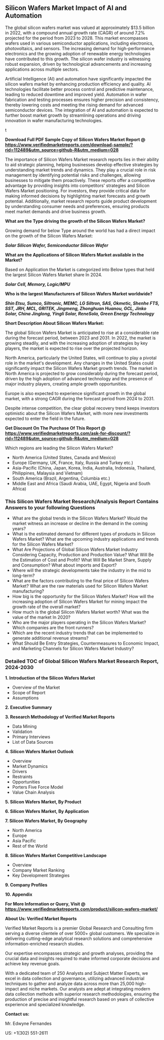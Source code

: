 <h2>Silicon Wafers Market Impact of AI and Automation</h2><p>The global silicon wafers market was valued at approximately $13.5 billion in 2022, with a compound annual growth rate (CAGR) of around 7.2% projected for the period from 2023 to 2028. This market encompasses wafers used in various semiconductor applications, including electronics, photovoltaics, and sensors. The increasing demand for high-performance electronics and the growing adoption of renewable energy technologies have contributed to this growth. The silicon wafer industry is witnessing robust expansion, driven by technological advancements and increasing applications across multiple sectors.</p><p>Artificial Intelligence (AI) and automation have significantly impacted the silicon wafers market by enhancing production efficiency and quality. AI technologies facilitate better process control and predictive maintenance, leading to reduced downtime and improved yield. Automation in wafer fabrication and testing processes ensures higher precision and consistency, thereby lowering costs and meeting the rising demand for advanced semiconductor devices. The integration of AI and automation is expected to further boost market growth by streamlining operations and driving innovation in wafer manufacturing technologies.</p>t</p><p id="" class=""><strong>Download Full PDF Sample Copy of Silicon Wafers Market Report @ <a href="https://www.verifiedmarketreports.com/download-sample/?rid=112489&utm_source=github-R&utm_medium=028" target="_blank">https://www.verifiedmarketreports.com/download-sample/?rid=112489&utm_source=github-R&utm_medium=028</a></strong></p><p>The importance of&nbsp;Silicon Wafers Market research reports lies in their ability to aid strategic planning, helping businesses develop effective strategies by understanding market trends and dynamics. They play a crucial role in risk management by identifying potential risks and challenges, allowing businesses to mitigate them proactively. These reports offer a competitive advantage by providing insights into competitors' strategies and Silicon Wafers Market positioning. For investors, they provide critical data for making informed decisions by highlighting market forecasts and growth potential. Additionally, market research reports guide product development by understanding consumer needs and preferences, ensuring products meet market demands and drive business growth.</p><p><strong>What are the&nbsp;Type driving the growth of the Silicon Wafers Market?</strong></p><p id="" class="">Growing demand for below Type around the world has had a direct impact on the growth of the Silicon Wafers Market:</p><em><strong>Solar Silicon Wafer, Semiconductor Silicon Wafer</strong></em></p><strong>What are the&nbsp;Applications&nbsp;of Silicon Wafers Market available in the Market?</strong></p><p id="" class="">Based on Application the Market is categorized into Below types that held the largest Silicon Wafers Market share In 2024.</p><em><strong>Solar Cell, Memory, Logic/MPU</strong></em></p><strong>Who is the largest Manufacturers of Silicon Wafers Market worldwide?</strong></p><p><em><strong>Shin Etsu, Sumco, Siltronic, MEMC, LG Siltron, SAS, Okmetic, Shenhe FTS, SST, JRH, MCL, GRITEK, Jingmeng, Zhonghuan Huanou, GCL, Jinko Solar, China Jinglong, Yingli Solar, ReneSola, Green Energy Technology</strong></em></p><p id="" class=""><strong>Short Description About Silicon Wafers Market:</strong></p><p>The global Silicon Wafers Market is anticipated to rise at a considerable rate during the forecast period, between 2023 and 2031. In 2022, the market is growing steadily, and with the increasing adoption of strategies by key players, the market is expected to rise over the projected horizon.</p><p>North America, particularly the United States, will continue to play a pivotal role in the market's development. Any changes in the United States could significantly impact the Silicon Wafers Market growth trends. The market in North America is projected to grow considerably during the forecast period, driven by the high adoption of advanced technology and the presence of major industry players, creating ample growth opportunities.</p><p>Europe is also expected to experience significant growth in the global market, with a strong CAGR during the forecast period from 2024 to 2031.</p><p>Despite intense competition, the clear global recovery trend keeps investors optimistic about the Silicon Wafers Market, with more new investments expected to enter the field in the future.</p><p id="" class=""><strong>Get Discount On The Purchase Of This Report @ <a href="https://www.verifiedmarketreports.com/ask-for-discount/?rid=112489&utm_source=github-R&utm_medium=028" target="_blank">https://www.verifiedmarketreports.com/ask-for-discount/?rid=112489&utm_source=github-R&utm_medium=028</a></strong></p>Which regions are leading the Silicon Wafers Market?</p><ul><li>North America (United States, Canada and Mexico)</li><li>Europe (Germany, UK, France, Italy, Russia and Turkey etc.)</li><li>Asia-Pacific (China, Japan, Korea, India, Australia, Indonesia, Thailand, Philippines, Malaysia and Vietnam)</li><li>South America (Brazil, Argentina, Columbia etc.)</li><li>Middle East and Africa (Saudi Arabia, UAE, Egypt, Nigeria and South Africa)</li></ul><h3 id="" class="">This Silicon Wafers Market Research/Analysis Report Contains Answers to your following Questions</h3><ul><li>What are the global trends in the Silicon Wafers Market? Would the market witness an increase or decline in the demand in the coming years?</li><li>What is the estimated demand for different types of products in Silicon Wafers Market? What are the upcoming industry applications and trends for the Silicon Wafers Market?</li><li>What Are Projections of Global Silicon Wafers Market Industry Considering Capacity, Production and Production Value? What Will Be the Estimation of Cost and Profit? What Will Be Market Share, Supply and Consumption? What about imports and Export?</li><li>Where will the strategic developments take the industry in the mid to long-term?</li><li>What are the factors contributing to the final price of Silicon Wafers Market? What are the raw materials used for Silicon Wafers Market manufacturing?</li><li>How big is the opportunity for the Silicon Wafers Market? How will the increasing adoption of Silicon Wafers Market for mining impact the growth rate of the overall market?</li><li>How much is the global Silicon Wafers Market worth? What was the value of the market In 2020?</li><li>Who are the major players operating in the Silicon Wafers Market? Which companies are the front runners?</li><li>Which are the recent industry trends that can be implemented to generate additional revenue streams?</li><li>What Should Be Entry Strategies, Countermeasures to Economic Impact, and Marketing Channels for Silicon Wafers Market Industry?</li></ul><h3 id="" class="">Detailed TOC of Global Silicon Wafers Market Research Report, 2024-2030</h3><p id="" class=""><strong>1. Introduction of the Silicon Wafers Market</strong></p><ul><li>Overview of the Market</li><li>Scope of Report</li><li>Assumptions</li></ul><p id="" class=""><strong>2. Executive Summary</strong></p><p id="" class=""><strong>3. Research Methodology of Verified Market Reports</strong></p><ul><li>Data Mining</li><li>Validation</li><li>Primary Interviews</li><li>List of Data Sources</li></ul><p id="" class=""><strong>4. Silicon Wafers Market Outlook</strong></p><ul><li>Overview</li><li>Market Dynamics</li><li>Drivers</li><li>Restraints</li><li>Opportunities</li><li>Porters Five Force Model</li><li>Value Chain Analysis</li></ul><p id="" class=""><strong>5. Silicon Wafers Market, By Product</strong></p><p id="" class=""><strong>6. Silicon Wafers Market, By Application</strong></p><p id="" class=""><strong>7. Silicon Wafers Market, By Geography</strong></p><ul><li>North America</li><li>Europe</li><li>Asia Pacific</li><li>Rest of the World</li></ul><p id="" class=""><strong>8. Silicon Wafers Market Competitive Landscape</strong></p><ul><li>Overview</li><li>Company Market Ranking</li><li>Key Development Strategies</li></ul><p id="" class=""><strong>9. Company Profiles</strong></p><p id="" class=""><strong>10. Appendix</strong></p><p id="" class=""><strong>For More Information or Query, Visit @ <a href="https://www.verifiedmarketreports.com/product/silicon-wafers-market/" target="_blank">https://www.verifiedmarketreports.com/product/silicon-wafers-market/</a></strong></p><p id="" class=""><strong>About Us: Verified Market Reports</strong></p><p id="" class="">Verified Market Reports is a premier Global Research and Consulting firm serving a diverse clientele of over 5000+ global customers. We specialize in delivering cutting-edge analytical research solutions and comprehensive information-enriched research studies.</p><p id="" class="">Our expertise encompasses strategic and growth analyses, providing the crucial data and insights required to make informed corporate decisions and achieve key revenue goals.</p><p id="" class="">With a dedicated team of 250 Analysts and Subject Matter Experts, we excel in data collection and governance, utilizing advanced industrial techniques to gather and analyze data across more than 25,000 high-impact and niche markets. Our analysts are adept at integrating modern data collection methods with superior research methodologies, ensuring the production of precise and insightful research based on years of collective experience and specialized knowledge.</p><p id="" class=""><strong>Contact us:</strong></p><p id="" class="">Mr. Edwyne Fernandes</p><p id="" class="">US: +1(302) 551-2611</p>